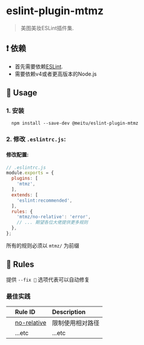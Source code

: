 
# eslint-plugin-mtmz

> 美图美妆ESLint插件集.

## ❗️ 依赖

- 首先需要依赖[ESLint](http://eslint.org/).
- 需要依赖v4或者更高版本的Node.js

## 🚀 Usage

### 1. 安装

```shell
  npm install --save-dev @meitu/eslint-plugin-mtmz
```

### 2. 修改 `.eslintrc.js`:

#### 修改配置:

```javascript
// .eslintrc.js
module.exports = {
  plugins: [
    'mtmz',
  ],
  extends: [
    'eslint:recommended',
  ],
  rules: {
    'mtmz/no-relative': 'error',
    // ... 期望各位大佬提供更多规则
  },
};
```

所有的规则必须以 `mtmz/` 为前缀

## 🍟 Rules

提供 `--fix 🔧` 选项代表可以自动修复

### 最佳实践

|    | Rule ID | Description |
|:---|:--------|:------------|
|  | [no-relative](./docs/rules/no-relative.md) | 限制使用相对路径 |
|  | ...etc | ...etc |

